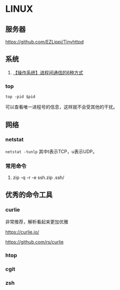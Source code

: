 # LINUX

## 服务器

https://github.com/EZLippi/Tinyhttpd

## 系统

1. [【操作系统】进程间通信的6种方式](https://blog.csdn.net/Steven_L_/article/details/106032320)

### top

```
top -pid $pid 
```
可以查看唯一进程号的信息，这样就不会受其他的干扰。



## 网络

### netstat

`netstat -tunlp`   其中t表示TCP，u表示UDP。

### 常用命令
1.  zip -q -r -e ssh.zip .ssh/



## 优秀的命令工具

### curlie 

非常推荐，解析看起来更加优雅

https://curlie.io/

https://github.com/rs/curlie


### htop

### cgit

### zsh